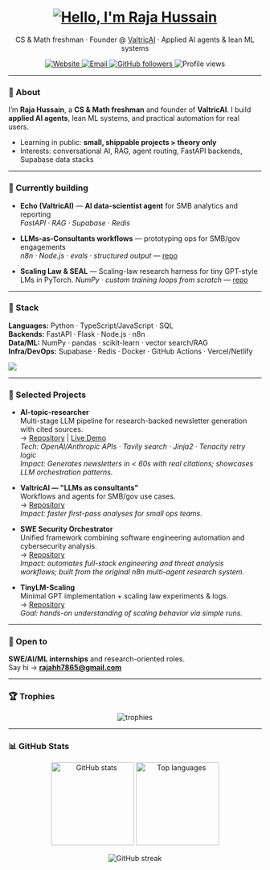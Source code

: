 <h1 align="center">
  <a href="https://git.io/typing-svg">
    <img alt="Hello, I'm Raja Hussain" src="https://readme-typing-svg.herokuapp.com/?lines=Hello,+there!+👋;I'm+Raja+Hussain;Welcome+to+my+GitHub&center=true&size=30">
  </a>
</h1>

<p align="center">
  CS & Math freshman · Founder @ <a href="https://valtricai.com" target="_blank">ValtricAI</a> · Applied AI agents & lean ML systems
</p>

<p align="center">
  <a href="https://valtricai.com">
    <img alt="Website" src="https://img.shields.io/badge/Website-valtricai.com-2ea44f?logo=google-chrome&logoColor=white">
  </a>
  <a href="mailto:rajahh7865@gmail.com">
    <img alt="Email" src="https://img.shields.io/badge/Email-rajahh7865@gmail.com-1d72b8?logo=gmail&logoColor=white">
  </a>
  <a href="https://github.com/Hussain0327?tab=followers">
    <img alt="GitHub followers" src="https://img.shields.io/github/followers/Hussain0327?label=Follow&style=social">
  </a>
  <img alt="Profile views" src="https://komarev.com/ghpvc/?username=Hussain0327&label=Profile%20views&color=0e75b6&style=flat" />
</p>

---

### 👋 About
I’m **Raja Hussain**, a **CS & Math freshman** and founder of **ValtricAI**. I build **applied AI agents**, lean ML systems, and practical automation for real users.

- Learning in public: **small, shippable projects > theory only**
- Interests: conversational AI, RAG, agent routing, FastAPI backends, Supabase data stacks

---

### 🚀 Currently building
- **Echo (ValtricAI)** — **AI data-scientist agent** for SMB analytics and reporting  
  _FastAPI · RAG · Supabase · Redis_

- **LLMs-as-Consultants workflows** — prototyping ops for SMB/gov engagements  
  _n8n · Node.js · evals · structured output_ — <a href="https://github.com/Hussain0327/valtric-consulting-ai">repo</a>

- **Scaling Law & SEAL** — Scaling-law research harness for tiny GPT-style LMs in PyTorch. 
  _NumPy · custom training loops from scratch_ — <a href="https://github.com/Hussain0327/Ai-Research">repo</a>

---

### 🧰 Stack
**Languages:** Python · TypeScript/JavaScript · SQL  
**Backends:** FastAPI · Flask · Node.js · n8n  
**Data/ML:** NumPy · pandas · scikit-learn · vector search/RAG  
**Infra/DevOps:** Supabase · Redis · Docker · GitHub Actions · Vercel/Netlify

<!-- Icon row (clean + readable) -->
<p>
  <img src="https://skillicons.dev/icons?i=python,ts,js,nodejs,fastapi,flask,redis,postgres,docker,supabase,vercel,githubactions&perline=8" />
</p>

---

### 📌 Selected Projects

- **AI-topic-researcher**  
  Multi-stage LLM pipeline for research-backed newsletter generation with cited sources.  
  → <a href="https://github.com/Hussain0327/Newsletter_AI_Agent">Repository</a> | <a href="https://hussain0327.github.io/AI-topic-researcher/">Live Demo</a>  
  _Tech: OpenAI/Anthropic APIs · Tavily search · Jinja2 · Tenacity retry logic_  
  _Impact: Generates newsletters in &lt; 60s with real citations; showcases LLM orchestration patterns._

- **ValtricAI — "LLMs as consultants"**  
  Workflows and agents for SMB/gov use cases.  
  → <a href="https://github.com/Hussain0327/valtric-consulting-ai">Repository</a>  
  _Impact: faster first-pass analyses for small ops teams._

- **SWE Security Orchestrator**  
  Unified framework combining software engineering automation and cybersecurity analysis.  
  → <a href="https://github.com/Hussain0327/swe-security-orchestrator">Repository</a>  
  _Impact: automates full-stack engineering and threat analysis workflows; built from the original n8n multi-agent research system._

- **TinyLM-Scaling**  
  Minimal GPT implementation + scaling law experiments & logs.  
  → <a href="https://github.com/Hussain0327/Ai-Research">Repository</a>  
  _Goal: hands-on understanding of scaling behavior via simple runs._

---

### 💼 Open to
**SWE/AI/ML internships** and research-oriented roles.  
Say hi → **<a href="mailto:rajahh7865@gmail.com">rajahh7865@gmail.com</a>**

---

### 🏆 Trophies
<p align="center">
  <picture>
    <source srcset="https://github-profile-trophy.vercel.app/?username=Hussain0327&theme=tokyonight&no-frame=true&margin-w=8" media="(prefers-color-scheme: dark)" />
    <source srcset="https://github-profile-trophy.vercel.app/?username=Hussain0327&theme=flat&no-frame=true&margin-w=8" media="(prefers-color-scheme: light)" />
    <img src="https://github-profile-trophy.vercel.app/?username=Hussain0327&no-frame=true&margin-w=8" alt="trophies" />
  </picture>
</p>

---

### 📊 GitHub Stats

<p align="center">
  <picture>
    <source srcset="https://github-readme-stats.vercel.app/api?username=Hussain0327&show_icons=true&hide=issues&hide_title=true&rank_icon=github&include_all_commits=true&count_private=true&theme=tokyonight&cache_seconds=7200" media="(prefers-color-scheme: dark)" />
    <source srcset="https://github-readme-stats.vercel.app/api?username=Hussain0327&show_icons=true&hide=issues&hide_title=true&rank_icon=github&include_all_commits=true&count_private=true&theme=default&cache_seconds=7200" media="(prefers-color-scheme: light)" />
    <img alt="GitHub stats" height="165" src="https://github-readme-stats.vercel.app/api?username=Hussain0327&show_icons=true&hide=issues&hide_title=true&rank_icon=github&cache_seconds=7200" />
  </picture>
  <picture>
    <source srcset="https://github-readme-stats.vercel.app/api/top-langs/?username=Hussain0327&layout=compact&hide_title=true&langs_count=8&theme=tokyonight&cache_seconds=7200" media="(prefers-color-scheme: dark)" />
    <source srcset="https://github-readme-stats.vercel.app/api/top-langs/?username=Hussain0327&layout=compact&hide_title=true&langs_count=8&theme=default&cache_seconds=7200" media="(prefers-color-scheme: light)" />
    <img alt="Top languages" height="165" src="https://github-readme-stats.vercel.app/api/top-langs/?username=Hussain0327&layout=compact&hide_title=true&langs_count=8&cache_seconds=7200" />
  </picture>
</p>

<p align="center">
  <picture>
    <source srcset="https://streak-stats.demolab.com?user=Hussain0327&theme=tokyonight&date_format=%5BY%20%5DM%20j&hide_border=true" media="(prefers-color-scheme: dark)" />
    <source srcset="https://streak-stats.demolab.com?user=Hussain0327&theme=default&date_format=%5BY%20%5DM%20j&hide_border=true" media="(prefers-color-scheme: light)" />
    <img alt="GitHub streak" src="https://streak-stats.demolab.com?user=Hussain0327&hide_border=true" />
  </picture>
</p>
